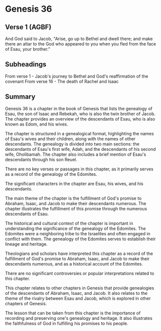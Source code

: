 # Genesis 36

## Verse 1 (AGBF)

And God said to Jacob, "Arise, go up to Bethel and dwell there; and make there an altar to the God who appeared to you when you fled from the face of Esau, your brother."

## Subheadings

From verse 1 - Jacob's journey to Bethel and God's reaffirmation of the covenant
From verse 16 - The death of Rachel and Isaac

## Summary

Genesis 36 is a chapter in the book of Genesis that lists the genealogy of Esau, the son of Isaac and Rebekah, who is also the twin brother of Jacob. The chapter provides an overview of the descendants of Esau, who is also known as Edom, and his wives.

The chapter is structured in a genealogical format, highlighting the names of Esau's wives and their children, along with the names of other descendants. The genealogy is divided into two main sections: the descendants of Esau's first wife, Adah, and the descendants of his second wife, Oholibamah. The chapter also includes a brief mention of Esau's descendants through his son Reuel.

There are no key verses or passages in this chapter, as it primarily serves as a record of the genealogy of the Edomites.

The significant characters in the chapter are Esau, his wives, and his descendants.

The main theme of the chapter is the fulfillment of God's promise to Abraham, Isaac, and Jacob to make their descendants numerous. The chapter illustrates the fulfillment of this promise through the numerous descendants of Esau.

The historical and cultural context of the chapter is important in understanding the significance of the genealogy of the Edomites. The Edomites were a neighboring tribe to the Israelites and often engaged in conflict with them. The genealogy of the Edomites serves to establish their lineage and heritage.

Theologians and scholars have interpreted this chapter as a record of the fulfillment of God's promise to Abraham, Isaac, and Jacob to make their descendants numerous, and as a historical account of the Edomites.

There are no significant controversies or popular interpretations related to this chapter.

This chapter relates to other chapters in Genesis that provide genealogies of the descendants of Abraham, Isaac, and Jacob. It also relates to the theme of the rivalry between Esau and Jacob, which is explored in other chapters of Genesis.

The lesson that can be taken from this chapter is the importance of recording and preserving one's genealogy and heritage. It also illustrates the faithfulness of God in fulfilling his promises to his people.